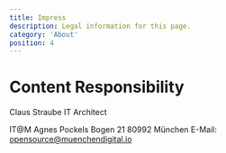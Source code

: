 ```yaml
---
title: Impress
description: Legal information for this page.
category: 'About'
position: 4
--- 
```


# Content Responsibility
Claus Straube
IT Architect 

IT@M
Agnes Pockels Bogen 21
80992 München
E-Mail: opensource@muenchendigital.io  
